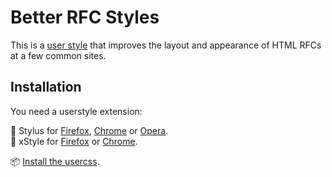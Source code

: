 # Better RFC Styles

This is a [user style](https://github.com/openstyles/stylus/wiki/Usercss) that
improves the layout and appearance of HTML RFCs at a few common sites.

## Installation

You need a userstyle extension:

🎨 Stylus for [Firefox](https://addons.mozilla.org/en-US/firefox/addon/styl-us/), [Chrome](https://chrome.google.com/webstore/detail/stylus/clngdbkpkpeebahjckkjfobafhncgmne) or [Opera](https://addons.opera.com/en-gb/extensions/details/stylus/).<br>
🎨 xStyle for [Firefox](https://addons.mozilla.org/firefox/addon/xstyle/) or [Chrome](https://chrome.google.com/webstore/detail/xstyle/hncgkmhphmncjohllpoleelnibpmccpj).

📦 [Install the usercss](https://martinthomson.github.io/rfc-css/rfc.user.css).
